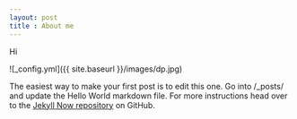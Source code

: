 ```yaml
---
layout: post
title : About me
---
```


Hi

![_config.yml]({{ site.baseurl }}/images/dp.jpg)

The easiest way to make your first post is to edit this one. Go into /_posts/ and update the Hello World markdown file. For more instructions head over to the [Jekyll Now repository](https://github.com/barryclark/jekyll-now) on GitHub.
